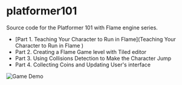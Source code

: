 # platformer101

Source code for the Platformer 101 with Flame engine series.

- [Part 1. Teaching Your Character to Run in Flame](Teaching Your Character to Run in Flame
  )
- Part 2. Creating a Flame Game level with Tiled editor
- Part 3. Using Collisions Detection to Make the Character Jump
- Part 4. Collecting Coins and Updating User's interface

![Game Demo](demo.gif?raw=true "Title")


